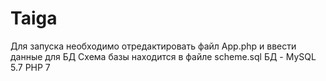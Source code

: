 # Taiga
Для запуска необходимо отредактировать файл App.php и ввести данные для БД
Схема базы находится в файле scheme.sql
БД - MySQL 5.7
PHP 7
